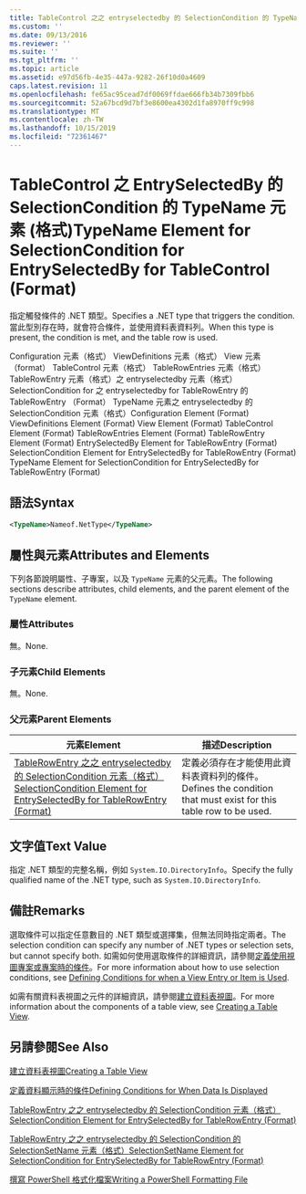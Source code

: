 ```yaml
---
title: TableControl 之之 entryselectedby 的 SelectionCondition 的 TypeName 元素（格式） |Microsoft Docs
ms.custom: ''
ms.date: 09/13/2016
ms.reviewer: ''
ms.suite: ''
ms.tgt_pltfrm: ''
ms.topic: article
ms.assetid: e97d56fb-4e35-447a-9282-26f10d0a4609
caps.latest.revision: 11
ms.openlocfilehash: fe65ac95cead7df0069ffdae666fb34b7309fbb6
ms.sourcegitcommit: 52a67bcd9d7bf3e8600ea4302d1fa8970ff9c998
ms.translationtype: MT
ms.contentlocale: zh-TW
ms.lasthandoff: 10/15/2019
ms.locfileid: "72361467"
---
```

# <a name="typename-element-for-selectioncondition-for-entryselectedby-for-tablecontrol-format"></a><span data-ttu-id="bb653-102">TableControl 之 EntrySelectedBy 的 SelectionCondition 的 TypeName 元素 (格式)</span><span class="sxs-lookup"><span data-stu-id="bb653-102">TypeName Element for SelectionCondition for EntrySelectedBy for TableControl (Format)</span></span>

<span data-ttu-id="bb653-103">指定觸發條件的 .NET 類型。</span><span class="sxs-lookup"><span data-stu-id="bb653-103">Specifies a .NET type that triggers the condition.</span></span> <span data-ttu-id="bb653-104">當此型別存在時，就會符合條件，並使用資料表資料列。</span><span class="sxs-lookup"><span data-stu-id="bb653-104">When this type is present, the condition is met, and the table row is used.</span></span>

<span data-ttu-id="bb653-105">Configuration 元素（格式） ViewDefinitions 元素（格式） View 元素（format） TableControl 元素（格式） TableRowEntries 元素（格式） TableRowEntry 元素（格式）之 entryselectedby 元素（格式）SelectionCondition for 之 entryselectedby for TableRowEntry 的 TableRowEntry （Format） TypeName 元素之 entryselectedby 的 SelectionCondition 元素（格式）</span><span class="sxs-lookup"><span data-stu-id="bb653-105">Configuration Element (Format) ViewDefinitions Element (Format) View Element (Format) TableControl Element (Format) TableRowEntries Element (Format) TableRowEntry Element (Format) EntrySelectedBy Element for TableRowEntry (Format) SelectionCondition Element for EntrySelectedBy for TableRowEntry (Format) TypeName Element for SelectionCondition for EntrySelectedBy for TableRowEntry (Format)</span></span>

## <a name="syntax"></a><span data-ttu-id="bb653-106">語法</span><span class="sxs-lookup"><span data-stu-id="bb653-106">Syntax</span></span>

```xml
<TypeName>Nameof.NetType</TypeName>
```

## <a name="attributes-and-elements"></a><span data-ttu-id="bb653-107">屬性與元素</span><span class="sxs-lookup"><span data-stu-id="bb653-107">Attributes and Elements</span></span>

<span data-ttu-id="bb653-108">下列各節說明屬性、子專案，以及 `TypeName` 元素的父元素。</span><span class="sxs-lookup"><span data-stu-id="bb653-108">The following sections describe attributes, child elements, and the parent element of the `TypeName` element.</span></span>

### <a name="attributes"></a><span data-ttu-id="bb653-109">屬性</span><span class="sxs-lookup"><span data-stu-id="bb653-109">Attributes</span></span>

<span data-ttu-id="bb653-110">無。</span><span class="sxs-lookup"><span data-stu-id="bb653-110">None.</span></span>

### <a name="child-elements"></a><span data-ttu-id="bb653-111">子元素</span><span class="sxs-lookup"><span data-stu-id="bb653-111">Child Elements</span></span>

<span data-ttu-id="bb653-112">無。</span><span class="sxs-lookup"><span data-stu-id="bb653-112">None.</span></span>

### <a name="parent-elements"></a><span data-ttu-id="bb653-113">父元素</span><span class="sxs-lookup"><span data-stu-id="bb653-113">Parent Elements</span></span>

|<span data-ttu-id="bb653-114">元素</span><span class="sxs-lookup"><span data-stu-id="bb653-114">Element</span></span>|<span data-ttu-id="bb653-115">描述</span><span class="sxs-lookup"><span data-stu-id="bb653-115">Description</span></span>|
|-------------|-----------------|
|[<span data-ttu-id="bb653-116">TableRowEntry 之之 entryselectedby 的 SelectionCondition 元素（格式）</span><span class="sxs-lookup"><span data-stu-id="bb653-116">SelectionCondition Element for EntrySelectedBy for TableRowEntry (Format)</span></span>](./selectioncondition-element-for-entryselectedby-for-tablecontrol-format.md)|<span data-ttu-id="bb653-117">定義必須存在才能使用此資料表資料列的條件。</span><span class="sxs-lookup"><span data-stu-id="bb653-117">Defines the condition that must exist for this table row to be used.</span></span>|

## <a name="text-value"></a><span data-ttu-id="bb653-118">文字值</span><span class="sxs-lookup"><span data-stu-id="bb653-118">Text Value</span></span>

<span data-ttu-id="bb653-119">指定 .NET 類型的完整名稱，例如 `System.IO.DirectoryInfo`。</span><span class="sxs-lookup"><span data-stu-id="bb653-119">Specify the fully qualified name of the .NET type, such as `System.IO.DirectoryInfo`.</span></span>

## <a name="remarks"></a><span data-ttu-id="bb653-120">備註</span><span class="sxs-lookup"><span data-stu-id="bb653-120">Remarks</span></span>

<span data-ttu-id="bb653-121">選取條件可以指定任意數目的 .NET 類型或選擇集，但無法同時指定兩者。</span><span class="sxs-lookup"><span data-stu-id="bb653-121">The selection condition can specify any number of .NET types or selection sets, but cannot specify both.</span></span> <span data-ttu-id="bb653-122">如需如何使用選取條件的詳細資訊，請參閱[定義使用視圖專案或專案時的條件](./defining-conditions-for-displaying-data.md)。</span><span class="sxs-lookup"><span data-stu-id="bb653-122">For more information about how to use selection conditions, see [Defining Conditions for when a View Entry or Item is Used](./defining-conditions-for-displaying-data.md).</span></span>

<span data-ttu-id="bb653-123">如需有關資料表視圖之元件的詳細資訊，請參閱[建立資料表視圖](./creating-a-table-view.md)。</span><span class="sxs-lookup"><span data-stu-id="bb653-123">For more information about the components of a table view, see [Creating a Table View](./creating-a-table-view.md).</span></span>

## <a name="see-also"></a><span data-ttu-id="bb653-124">另請參閱</span><span class="sxs-lookup"><span data-stu-id="bb653-124">See Also</span></span>

[<span data-ttu-id="bb653-125">建立資料表視圖</span><span class="sxs-lookup"><span data-stu-id="bb653-125">Creating a Table View</span></span>](./creating-a-table-view.md)

[<span data-ttu-id="bb653-126">定義資料顯示時的條件</span><span class="sxs-lookup"><span data-stu-id="bb653-126">Defining Conditions for When Data Is Displayed</span></span>](./defining-conditions-for-displaying-data.md)

[<span data-ttu-id="bb653-127">TableRowEntry 之之 entryselectedby 的 SelectionCondition 元素（格式）</span><span class="sxs-lookup"><span data-stu-id="bb653-127">SelectionCondition Element for EntrySelectedBy for TableRowEntry (Format)</span></span>](./selectioncondition-element-for-entryselectedby-for-tablecontrol-format.md)

[<span data-ttu-id="bb653-128">TableRowEntry 之之 entryselectedby 的 SelectionCondition 的 SelectionSetName 元素（格式）</span><span class="sxs-lookup"><span data-stu-id="bb653-128">SelectionSetName Element for SelectionCondition for EntrySelectedBy for TableRowEntry (Format)</span></span>](./selectionsetname-element-for-selectioncondition-for-entryselectedby-for-tablecontrol-format.md)

[<span data-ttu-id="bb653-129">撰寫 PowerShell 格式化檔案</span><span class="sxs-lookup"><span data-stu-id="bb653-129">Writing a PowerShell Formatting File</span></span>](./writing-a-powershell-formatting-file.md)
